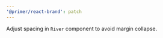 ```yaml
---
'@primer/react-brand': patch
---
```


Adjust spacing in `River` component to avoid margin collapse.
